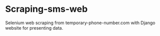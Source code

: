# Scraping-sms-web
 
Selenium web scraping from temporary-phone-number.com with Django website for presenting data.
